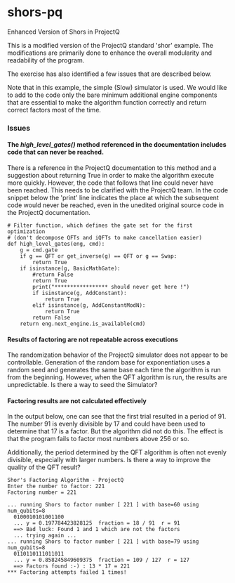 # shors-pq
Enhanced Version of Shors in ProjectQ

This is a modified version of the ProjectQ standard 'shor' example.
The modifications are primarily done to enhance the overall modularity and readability of the program.

The exercise has also identified a few issues that are described below.

Note that in this example, the simple (Slow) simulator is used.
We would like to add to the code only the bare minimum additional engine components that are essential to make the algorithm function correctly and return correct factors most of the time.


### Issues

#### The *high_level_gates()* method referenced in the documentation includes code that can never be reached.

There is a reference in the ProjectQ documentation to this method and a suggestion about returning True in order to make the algorithm execute more quickly. 
However, the code that follows that line could never have been reached.
This needs to be clarified with the ProjectQ team.
In the code snippet below the 'print' line indicates the place at which the subsequent code would never be reached, even in the unedited original source code in the ProjectQ documentation.

```
# Filter function, which defines the gate set for the first optimization
# (don't decompose QFTs and iQFTs to make cancellation easier)
def high_level_gates(eng, cmd):
    g = cmd.gate
    if g == QFT or get_inverse(g) == QFT or g == Swap:
        return True
    if isinstance(g, BasicMathGate):
        #return False
        return True
        print("***************** should never get here !")
        if isinstance(g, AddConstant):
            return True
        elif isinstance(g, AddConstantModN):
            return True
        return False
    return eng.next_engine.is_available(cmd)
```

#### Results of factoring are not repeatable across executions

The randomization behavior of the ProjectQ simulator does not appear to be controllable.
Generation of the random base for exponentiation uses a random seed and generates the same base each time the algorithm is run from the beginning.
However, when the QFT algorithm is run, the results are unpredictable.
Is there a way to seed the Simulator?

#### Factoring results are not calculated effectively

In the output below, one can see that the first trial resulted in a period of 91.
The number 91 is evenly divisible by 17 and could have been used to determine that
17 is a factor.  But the algorithm did not do this.
The effect is that the program fails to factor most numbers above 256 or so.

Additionally, the period determined by the QFT algorithm is often not evenly divisible, especially with larger numbers.
Is there a way to improve the quality of the QFT result?

```
Shor's Factoring Algorithm - ProjectQ
Enter the number to factor: 221
Factoring number = 221

... running Shors to factor number [ 221 ] with base=60 using num_qubits=8
  0100010101001100
  ... y = 0.197784423828125  fraction = 18 / 91  r = 91
  ==> Bad luck: Found 1 and 1 which are not the factors
  ... trying again ...
... running Shors to factor number [ 221 ] with base=79 using num_qubits=8
  0110110111011011
  ... y = 0.858245849609375  fraction = 109 / 127  r = 127
  ==> Factors found :-) : 13 * 17 = 221
*** Factoring attempts failed 1 times!
```
